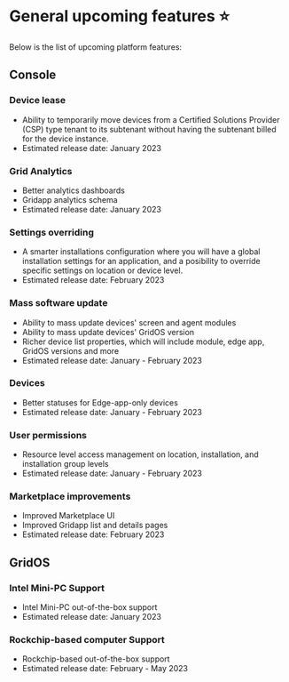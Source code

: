 # General upcoming features ⭐

Below is the list of upcoming platform features:

## Console
### Device lease
- Ability to temporarily move devices from a Certified Solutions Provider (CSP) type tenant to its subtenant without having the subtenant billed for the device instance.
- Estimated release date: January 2023

### Grid Analytics
- Better analytics dashboards
- Gridapp analytics schema
- Estimated release date: January 2023

### Settings overriding
- A smarter installations configuration where you will have a global installation settings for an application, and a posibility to override specific settings on location or device level.
- Estimated release date: February 2023

### Mass software update
- Ability to mass update devices' screen and agent modules
- Ability to mass update devices' GridOS version
- Richer device list properties, which will include module, edge app, GridOS versions and more
- Estimated release date: January - February 2023

### Devices
- Better statuses for Edge-app-only devices
- Estimated release date: January - February 2023

### User permissions
- Resource level access management on location, installation, and installation group levels
- Estimated release date: January - February 2023

### Marketplace improvements
- Improved Marketplace UI
- Improved Gridapp list and details pages
- Estimated release date: February 2023

## GridOS
### Intel Mini-PC Support
- Intel Mini-PC out-of-the-box support
- Estimated release date: January 2023

### Rockchip-based computer Support
- Rockchip-based out-of-the-box support
- Estimated release date: February - May 2023